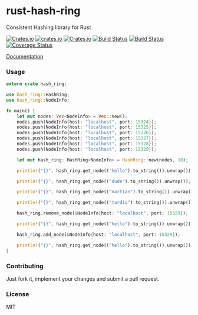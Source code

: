 rust-hash-ring
================

Consistent Hashing library for Rust

[![Crates.io](https://img.shields.io/crates/d/hash_ring.svg)](https://crates.io/crates/hash_ring)
[![crates.io](https://img.shields.io/crates/v/hash_ring.svg)](https://crates.io/crates/hash_ring)
[![Crates.io](https://img.shields.io/crates/l/hash_ring.svg)](https://crates.io/crates/hash_ring)
[![Build Status](https://travis-ci.org/mattnenterprise/rust-hash-ring.svg)](https://travis-ci.org/mattnenterprise/rust-hash-ring)
[![Build Status](https://ci.appveyor.com/api/projects/status/github/mattnenterprise/rust-hash-ring?svg=true)](https://ci.appveyor.com/api/projects/status/github/mattnenterprise/rust-hash-ring)
[![Coverage Status](https://coveralls.io/repos/github/mattnenterprise/rust-hash-ring/badge.svg?branch=master)](https://coveralls.io/github/mattnenterprise/rust-hash-ring?branch=master)

[Documentation](https://docs.rs/hash_ring)

### Usage
```rust
extern crate hash_ring;

use hash_ring::HashRing;
use hash_ring::NodeInfo;

fn main() {
    let mut nodes: Vec<NodeInfo> = Vec::new();
    nodes.push(NodeInfo{host: "localhost", port: 15324});
    nodes.push(NodeInfo{host: "localhost", port: 15325});
    nodes.push(NodeInfo{host: "localhost", port: 15326});
    nodes.push(NodeInfo{host: "localhost", port: 15327});
    nodes.push(NodeInfo{host: "localhost", port: 15328});
    nodes.push(NodeInfo{host: "localhost", port: 15329});

    let mut hash_ring: HashRing<NodeInfo> = HashRing::new(nodes, 10);

    println!("{}", hash_ring.get_node(("hello").to_string()).unwrap());

    println!("{}", hash_ring.get_node(("dude").to_string()).unwrap());

    println!("{}", hash_ring.get_node(("martian").to_string()).unwrap());

    println!("{}", hash_ring.get_node(("tardis").to_string()).unwrap());

    hash_ring.remove_node(&NodeInfo{host: "localhost", port: 15329});

    println!("{}", hash_ring.get_node(("hello").to_string()).unwrap());

    hash_ring.add_node(&NodeInfo{host: "localhost", port: 15329});

    println!("{}", hash_ring.get_node(("hello").to_string()).unwrap());
}
```

### Contributing
 Just fork it, implement your changes and submit a pull request.

### License

MIT
